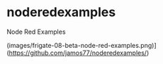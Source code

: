 # noderedexamples
Node Red Examples


(images/frigate-08-beta-node-red-examples.png)](https://github.com/jamos77/noderedexamples/)



